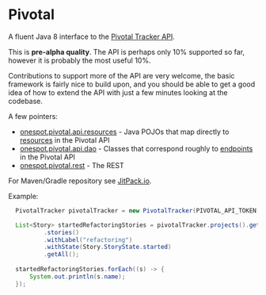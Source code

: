 # Pivotal

A fluent Java 8 interface to the [Pivotal Tracker API](https://www.pivotaltracker.com/help/api/rest/v5#top).  

This is **pre-alpha quality**.  The API is perhaps only 10% supported so far, however it is probably the most useful 10%.

Contributions to support more of the API are very welcome, the basic framework is fairly nice to build upon, and you should be able to get a good idea of how to extend the API with just a few minutes looking at the codebase.

A few pointers:

* [onespot.pivotal.api.resources](https://github.com/onespot/pivotal/tree/master/src/main/java/onespot/pivotal/api/resources) - Java POJOs that map directly to [resources](https://www.pivotaltracker.com/help/api/rest/v5#Resources) in the Pivotal API
* [onespot.pivotal.api.dao](https://github.com/onespot/pivotal/tree/master/src/main/java/onespot/pivotal/api/dao) - Classes that correspond roughly to [endpoints](https://www.pivotaltracker.com/help/api/rest/v5#Endpoints) in the Pivotal API
* [onespot.pivotal.rest](https://github.com/onespot/pivotal/tree/master/src/main/java/onespot/pivotal/rest) - The REST 

For Maven/Gradle repository see [JitPack.io](https://jitpack.io/#onespot/pivotal/).

Example:

```java
  PivotalTracker pivotalTracker = new PivotalTracker(PIVOTAL_API_TOKEN);

  List<Story> startedRefactoringStories = pivotalTracker.projects().get(PROJECT_ID)
          .stories()
          .withLabel("refactoring")
          .withState(Story.StoryState.started)
          .getAll();
  
  startedRefactoringStories.forEach((s) -> {
      System.out.println(s.name);
  });
```
